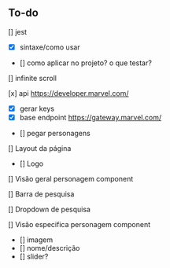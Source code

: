 ## To-do

[] jest

- [x] sintaxe/como usar
- [] como aplicar no projeto? o que testar?

[] infinite scroll

[x] api https://developer.marvel.com/

- [x] gerar keys
- [x] base endpoint https://gateway.marvel.com/
- [] pegar personagens

[] Layout da página

- [] Logo

[] Visão geral personagem component

[] Barra de pesquisa

[] Dropdown de pesquisa

[] Visão especifica personagem component

- [] imagem
- [] nome/descrição
- [] slider?
